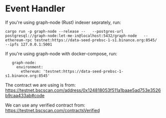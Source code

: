 # Event Handler
If you're using graph-node (Rust) indexer seprately, run:
```
cargo run -p graph-node --release --   --postgres-url postgresql://graph-node:let-me-in@localhost:5432/graph-node   --ethereum-rpc testnet:https://data-seed-prebsc-1-s1.binance.org:8545/   --ipfs 127.0.0.1:5001
```

If you're using graph-node with docker-compose, run:
```
   graph-node:
     environment:
       ethereum: 'testnet:https://data-seed-prebsc-1-s1.binance.org:8545'
```

The contract we are using is from: https://testnet.bscscan.com/address/0x124818053f511a1baae5ad753e3526b9caa433ab#code

We can use any verified contract from: https://testnet.bscscan.com/contractsVerified